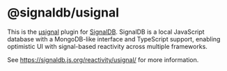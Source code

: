 # @signaldb/usignal

This is the [µsignal](https://github.com/WebReflection/usignal) plugin for [SignalDB](https://github.com/maxnowack/signaldb). SignalDB is a local JavaScript database with a MongoDB-like interface and TypeScript support, enabling optimistic UI with signal-based reactivity across multiple frameworks.

See https://signaldb.js.org/reactivity/usignal/ for more information.
